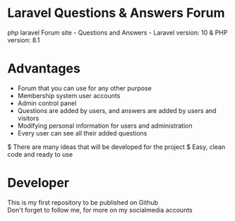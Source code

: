 # Laravel Questions & Answers Forum
php laravel Forum site - Questions and Answers - 
Laravel version: 10
& PHP version: 8.1

# Advantages
- Forum that you can use for any other purpose
- Membership system user accounts
- Admin control panel
- Questions are added by users, and answers are added by users and visitors
- Modifying personal information for users and administration
- Every user can see all their added questions

$ There are many ideas that will be developed for the project
$ Easy, clean code and ready to use

# Developer
This is my first repository to be published on Github
<br>Don't forget to follow me, for more on my socialmedia accounts
